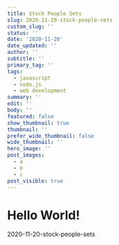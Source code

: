 ```yaml
---
title: Stock People Sets
slug: 2020-11-20-stock-people-sets
custom_slug: ''
status: ''
date: '2020-11-20'
date_updated: ''
author: ''
subtitle: ''
primary_tag: ''
tags:
  - javascript
  - node.js
  - web development
summary: ''
edit: ''
body: ''
featured: false
show_thumbnail: true
thumbnail: ''
prefer_wide_thumbnail: false
wide_thumbnail: ''
hero_image: ''
post_images:
  - a
  - b
  - c
post_visible: true
---
```

# Hello World!
2020-11-20-stock-people-sets